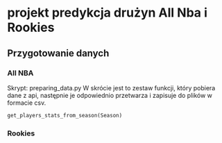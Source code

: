 # projekt predykcja drużyn All Nba i Rookies

## Przygotowanie danych
### All NBA
Skrypt: preparing_data.py
W skrócie jest to zestaw funkcji, który pobiera dane z api, następnie je odpowiednio przetwarza i zapisuje do plików w formacie csv. 

```python
get_players_stats_from_season(Season)
```

### Rookies